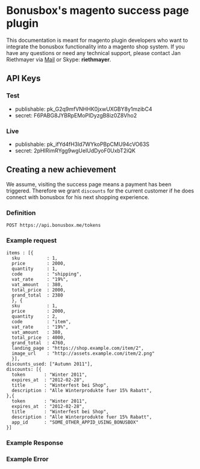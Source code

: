 # Bonusbox's magento success page plugin

This documentation is meant for magento plugin developers who want to integrate the bonusbox functionality into a magento shop system.
If you have any questions or need any technical support, please contact Jan Riethmayer via [Mail](mailto:jan@bonusbox.me) or Skype: **riethmayer**.

## API Keys

### Test

* publishable: pk_G2q9mfVNHHK0jxwUXGBY8y1mzibC4
* secret: F6PABG8JYBRpEMoPIDyzgB8iz0Z8Vho2
  
### Live

* publishable: pk_ifYd4fH3ld7WYkoPBpCMU94cVO63S
* secret: 2pHIRimRYgg9wgUeIUdDyoF0UxbT2iQK


## Creating a new achievement

We assume, visiting the success page means a payment has been triggered.
Therefore we grant `discounts` for the current customer if he does connect with bonusbox for his next shopping experience.

### Definition

    POST https://api.bonusbox.me/tokens

### Example request

    items : [{
      sku          : 1,
      price        : 2000,
      quantity     : 1,
      code         : "shipping",
      vat_rate     : "19%",
      vat_amount   : 380,
      total_price  : 2000,
      grand_total  : 2380
      }, {
      sku          : 1,
      price        : 2000,
      quantity     : 2,
      code         : "item",
      vat_rate     : "19%",
      vat_amount   : 380,
      total_price  : 4000,
      grand_total  : 4760,
      landing_page : "https://shop.example.com/item/2",
      image_url    : "http://assets.example.com/item/2.png"
      }],
    discounts_used: ["Autumn 2011"],
    discounts: [{
      token       : "Winter 2011",
      expires_at  : "2012-02-28",
      title       : "Winterfest bei Shop",
      description : "Alle Winterprodukte fuer 15% Rabatt",
    },{
      token       : "Winter 2011",
      expires_at  : "2012-02-28",
      title       : "Winterfest bei Shop",
      description : "Alle Winterprodukte fuer 15% Rabatt",
      app_id      : "SOME_OTHER_APPID_USING_BONUSBOX"
    }]
    
### Example Response


### Example Error    
